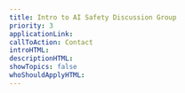 ```yaml
---
title: Intro to AI Safety Discussion Group
priority: 3
applicationLink:
callToAction: Contact
introHTML:
descriptionHTML:
showTopics: false
whoShouldApplyHTML:
---
```

